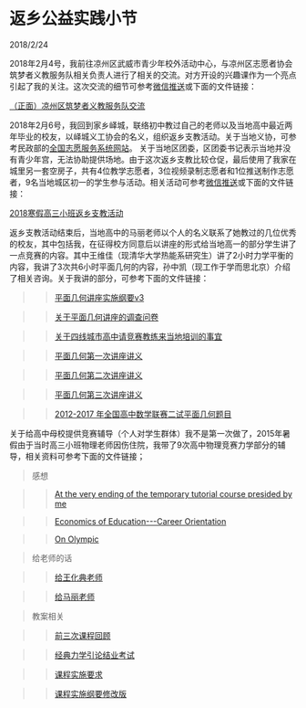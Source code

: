 # 返乡公益实践小节
2018/2/24

2018年2月4号，我前往凉州区武威市青少年校外活动中心，与凉州区志愿者协会筑梦者义教服务队相关负责人进行了相关的交流。对方开设的兴趣课作为一个亮点引起了我的关注。这次交流的细节可参考[微信推送](https://mp.weixin.qq.com/s/6DWJqTAsOY_SAryrwF-QAg)或下面的文件链接：

[（正面）凉州区筑梦者义教服务队交流](volunteer_teaching_communication.html)

2018年2月6号，我回到家乡峄城，联络初中教过自己的老师以及当地高中最近两年毕业的校友，以峄城义工协会的名义，组织返乡支教活动。关于当地义协，可参考民政部的[全国志愿服务系统网站](http://sd.chinavolunteer.cn/app/org/view.php?id=83878329)。
关于当地区团委，区团委书记表示当地并没有青少年宫，无法协助提供场地。由于这次返乡支教比较仓促，最后使用了我家在城里另一套空房子，共有4位教学志愿者，3位视频录制志愿者和1位推送制作志愿者，9名当地城区初一的学生参与活动。相关活动可参考[微信推送](https://mp.weixin.qq.com/s/4gIzz5SY0C5cfXyPrW26Bg)或下面的文件链接：

[2018寒假高三小班返乡支教活动](http://media.leidenschaft.cn/volunteer/return_teaching/(内部)2018寒假高三小班返乡支教活动v9.docx)

返乡支教活动结束后，当地高中的马丽老师以个人的名义联系了她教过的几位优秀的校友，其中包括我，在征得校方同意后以讲座的形式给当地高一的部分学生讲了一点竞赛的内容。其中王维佳（现清华大学热能系研究生）讲了2小时力学平衡的内容，我讲了3次共6小时平面几何的内容，孙中凯（现工作于学而思北京）介绍了相关咨询。关于我讲的部分，可参考下面的文件链接：

> 

> > [平面几何讲座实施纲要v3](geometry_v3.html)

> > [关于平面几何讲座的调查问卷](questionnaire.html)

> > [关于四线城市高中请竞赛教练来当地培训的事宜](math_competition.html)

> > [平面几何第一次讲座讲义](http://media.leidenschaft.cn/doc/first.pdf)

> > [平面几何第二次讲座讲义](http://media.leidenschaft.cn/doc/second_v2.pdf)

> > [平面几何第三次讲座讲义](http://media.leidenschaft.cn/doc/third.pdf)

> > [2012-2017 年全国高中数学联赛二试平面几何题目](http://media.leidenschaft.cn/doc/1217P.pdf)

关于给高中母校提供竞赛辅导（个人对学生群体）我不是第一次做了，2015年暑假由于当时高三小班物理老师因伤住院，我带了9次高中物理竞赛力学部分的辅导，相关资料可参考下面的文件链接；

> 感想

> > [At the very ending of the temporary tutorial course presided by me](../../public/classical_mechanics_intro/temporary_tutorial_course.html)

> > [Economics of Education---Career Orientation](../../public/classical_mechanics_intro/Economics_of_Education_Career_Orientation.html)

> > [On Olympic](../../public/classical_mechanics_intro/On_Olympic.html)


> 给老师的话

> > [给王化典老师](../../public/classical_mechanics_intro/致王化典尊师.html)

> > [给马丽老师](../../public/classical_mechanics_intro/致马莉尊师.html)

> 教案相关

> > [前三次课程回顾](../../public/classical_mechanics_intro/前三次课程回顾.html)

> > [经典力学引论结业考试](../../public/classical_mechanics_intro/classical_mechanics_exam.pdf)

> > [课程实施要求](../../public/classical_mechanics_intro/课程实施要求.html)

> > [课程实施纲要修改版](../../public/classical_mechanics_intro/课程实施纲要修改版.html)




